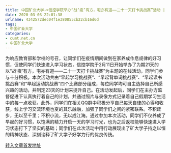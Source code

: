 ```yaml
---
title: 中国矿业大学->信控学院举办“战‘疫’有方，宅亦有道——二十一天打卡挑战赛”活动 | cumt.net.cn
date: 2020-03-03 22:01:38
urlname: 4342572dec04f1e380855cb22cb16d6d
tags: 
- 中国矿业大学
categories:
- cumt.net.cn
- 中国矿业大学
---
```

为响应教育部和学校的号召，让同学们在疫情期间做到在家养成作息规律的好习惯，促使同学们快速进入学习状态，信控学院于2月11日开始举办了为期21天的以“战‘疫’有方，宅亦有道——二十一天打卡挑战赛”为主题的在线活动，同学们参与十分积极。本次活动共由“早起学习挑战赛”、“早起背单词挑战赛”、“早起读书挑战赛”和“早起运动挑战赛”四个比赛部分组成，每位同学均可自主选择自己所感兴趣的活动，并制定23天的计划来提升自己。在活动发起后，同学们在主办方监督促进下认真执行着自己的计划，并通过照片与录像方式记录着自己假期学习生活中的每一点收获。此外，同学们在相关QQ群中积极分享自己每天自律的心得和收获，线上学习交流环境也变的其乐融融，加强了同学们之间的紧密联系。不积跬步，无以至千里；不积小流，无以成江海。通过参加本次活动，同学们不仅养成了早起的好习惯，以饱满的精力开启一天的学习时光，也为之后返校能够快速进入学习状态打下了坚实的基础；同学们在此次活动中用行动展现出了矿大学子持之以恒的精神状态、深刻诠释了矿大学子好学力行的优良传统。



[转入文章首发地址](http://xwzx.cumt.edu.cn/8a/ee/c523a559854/page.htm)